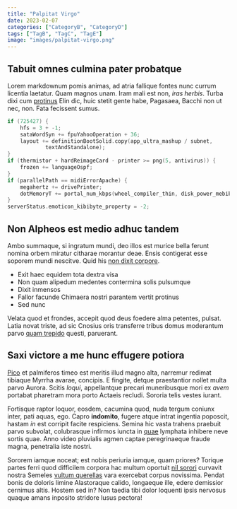 ```yaml
---
title: "Palpitat Virgo"
date: 2023-02-07
categories: ["CategoryB", "CategoryD"]
tags: ["TagB", "TagC", "TagE"]
image: "images/palpitat-virgo.png"
---
```


## Tabuit omnes culmina pater probatque

Lorem markdownum pomis animas, ad atria fallique fontes nunc currum licentia
laetatur. Quam magnos unam. Iram mali est non, _iras herbis_. Turba dixi cum
[protinus](http://non.org/humophryges) Elin dic, huic stetit gente habe,
Pagasaea, Bacchi non ut nec, non. Fata fecissent sumus.

```c
if (725427) {
    hfs = 3 + -1;
    sataWordSyn += fpuYahooOperation + 36;
    layout += definitionBootSolid.copy(app_ultra_mashup / subnet,
            textAndStandalone);
}
if (thermistor + hardReimageCard - printer >= png(5, antivirus)) {
    frozen += languageOspf;
}
if (parallelPath == midiErrorApache) {
    megahertz += drivePrinter;
    dotMemoryT += portal_num_kbps(wheel_compiler_thin, disk_power_mebibyte);
}
serverStatus.emoticon_kibibyte_property = -2;
```

## Non Alpheos est medio adhuc tandem

Ambo summaque, si ingratum mundi, deo illos est murice bella ferunt nomina orbem
miratur citharae morantur deae. Ensis contigerat esse soporem mundi nescitve.
Quid his [non dixit corpore](http://desint.net/quod.aspx).

- Exit haec equidem tota dextra visa
- Non quam alipedum medentes contermina solis pulsumque
- Dixit inmensos
- Fallor facunde Chimaera nostri parantem vertit protinus
- Sed nunc

Velata quod et frondes, accepit quod deus foedere alma petentes, pulsat. Latia
novat triste, ad sic Cnosius oris transferre tribus domus moderantum parvo [quam trepido](http://tanget.com/) questi, paruerant.

## Saxi victore a me hunc effugere potiora

[Pico](http://audaxtrepidantem.com/quae-movebant) et palmiferos timeo est
meritis illud magno alta, narremur redimat tibiaque Myrrha avarae, concipis. E
fingite, detque praestantior nollet multa parvo Aurora. Scitis _loqui_,
appellantque precari muneribusque mori ex _avem_ portabat pharetram mora porto
Actaeis recludi. Sororia telis vestes iurant.

Fortisque raptor loquor, eosdem, cacumina quod, nuda tergum coniunx inter, pati
aquas, ego. Capro **indomito**, fugere atque intrat ingentia poposcit, hastam
_in_ est corripit facite respiciens. Semina hic vasta trahens praebuit parvo
subvolat, colubrasque infirmos iuncta in [quae](http://www.plumas-moles.net/)
lymphata inhibere neve sortis quae. Anno video pluvialis agmen captae
peregrinaeque fraude magna, penetralia iste nostri.

Sororem iamque noceat; est nobis periuria iamque, quam priores? Torique partes
ferri quod difficilem corpora hac multum oportuit [nil sorori](http://www.natestrictumque.org/alta-est) curvavit nostra Semeles [vultum querellas](http://www.nomen.net/ego.php) vara exercebat corpus novissima. Pendat
bonis de doloris limine Alastoraque calido, longaeque ille, edere demissior
cernimus altis. Hostem sed in? Non taedia tibi dolor loquenti ipsis nervosus
quaque amans inposito stridore lusus pectora!
